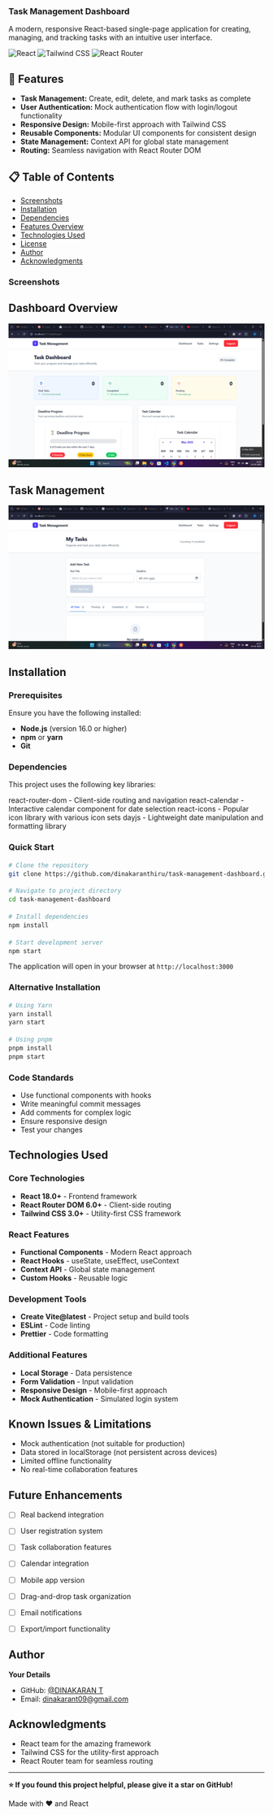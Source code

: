 ### Task Management Dashboard

A modern, responsive React-based single-page application for creating, managing, and tracking tasks with an intuitive user interface.

![React](https://img.shields.io/badge/React-18.0+-blue.svg)
![Tailwind CSS](https://img.shields.io/badge/Tailwind%20CSS-3.0+-green.svg)
![React Router](https://img.shields.io/badge/React%20Router-6.0+-red.svg)

## 🚀 Features

- **Task Management:** Create, edit, delete, and mark tasks as complete
- **User Authentication:** Mock authentication flow with login/logout functionality
- **Responsive Design:** Mobile-first approach with Tailwind CSS
- **Reusable Components:** Modular UI components for consistent design
- **State Management:** Context API for global state management
- **Routing:** Seamless navigation with React Router DOM


## 📋 Table of Contents

- [Screenshots](#Screenshots)
- [Installation](#Installation)
- [Dependencies](#Dependencies)
- [Features Overview](#Features-Overview)
- [Technologies Used](#Technologies-Used)
- [License](#License)
- [Author](#Author)
- [Acknowledgments](#Acknowledgments)

### Screenshots

## Dashboard Overview
![Dashboard Screenshot](https://github.com/dinakaranthiru/task-management-dashboard/blob/bd0ef9e0eff02170f59e4f32d38946f4f3fc53de/task-management)

## Task Management
![Task Management Screenshot](https://github.com/dinakaranthiru/task-management-dashboard/blob/ef337c171b25778abf0d39a755fb441560cc03c7/task.png)


## Installation

### Prerequisites

Ensure you have the following installed:
- **Node.js** (version 16.0 or higher)
- **npm** or **yarn**
- **Git**

### Dependencies
This project uses the following key libraries:

react-router-dom - Client-side routing and navigation
react-calendar - Interactive calendar component for date selection
react-icons - Popular icon library with various icon sets
dayjs - Lightweight date manipulation and formatting library

### Quick Start

```bash
# Clone the repository
git clone https://github.com/dinakaranthiru/task-management-dashboard.git

# Navigate to project directory
cd task-management-dashboard

# Install dependencies
npm install

# Start development server
npm start
```

The application will open in your browser at `http://localhost:3000`

### Alternative Installation

```bash
# Using Yarn
yarn install
yarn start

# Using pnpm
pnpm install
pnpm start
```

### Code Standards

- Use functional components with hooks
- Write meaningful commit messages
- Add comments for complex logic
- Ensure responsive design
- Test your changes

## Technologies Used

### Core Technologies
- **React 18.0+** - Frontend framework
- **React Router DOM 6.0+** - Client-side routing
- **Tailwind CSS 3.0+** - Utility-first CSS framework

### React Features
- **Functional Components** - Modern React approach
- **React Hooks** - useState, useEffect, useContext
- **Context API** - Global state management
- **Custom Hooks** - Reusable logic

### Development Tools
- **Create Vite@latest** - Project setup and build tools
- **ESLint** - Code linting
- **Prettier** - Code formatting

### Additional Features
- **Local Storage** - Data persistence
- **Form Validation** - Input validation
- **Responsive Design** - Mobile-first approach
- **Mock Authentication** - Simulated login system

## Known Issues & Limitations

- Mock authentication (not suitable for production)
- Data stored in localStorage (not persistent across devices)
- Limited offline functionality
- No real-time collaboration features

##  Future Enhancements

- [ ] Real backend integration
- [ ] User registration system
- [ ] Task collaboration features
- [ ] Calendar integration
- [ ] Mobile app version
- [ ] Drag-and-drop task organization
- [ ] Email notifications
- [ ] Export/import functionality


##  Author

**Your Details**
- GitHub: [@DINAKARAN T](https://github.com/dinakaranthiru)
- Email: dinakarant09@gmail.com

##  Acknowledgments

- React team for the amazing framework
- Tailwind CSS for the utility-first approach
- React Router team for seamless routing

---

**⭐ If you found this project helpful, please give it a star on GitHub!**

Made with ❤️ and React
